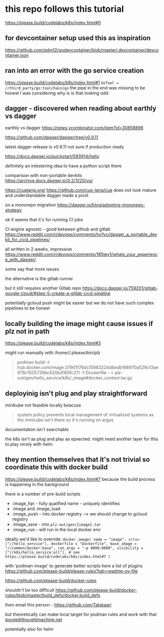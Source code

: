 # this repo follows this tutorial

<https://please.build/codelabs/k8s/index.html#0>

## for devcontainer setup used this as inspiration

<https://github.com/qdm12/godevcontainer/blob/master/.devcontainer/devcontainer.json>

## ran into an error with the go service creation

https://please.build/codelabs/k8s/index.html#1
`GoTool = //third_party/go:toolchain|go`
the pipe in the end was missing
to be honest I was considering why is is that looking odd

## dagger - discovered when reading about earthly vs dagger

earthly vs dagger
https://news.ycombinator.com/item?id=30858896

https://github.com/dagger/dagger/tree/v0.9.11

latest dagger release is v0.9.11
not sure if production ready

https://docs.dagger.io/quickstart/593914/hello

definitely an intestering idea to have a python script there

comparison with non-portable devkits
https://archive.docs.dagger.io/0.2/1220/vs/

https://cuelang.org/
https://github.com/cue-lang/cue
does not look mature and understandable dagger made a pivot

on a monorepo migration
https://dagger.io/blog/adopting-monorepo-strategy

ok it seems that it's for running CI jobs

CI engine agnostc - good between github and gitlab
https://www.reddit.com/r/devops/comments/tvrfvc/dagger_a_portable_devkit_for_cicd_pipelines/

all written in 2 weeks, impressive
https://www.reddit.com/r/devops/comments/185tey1/whats_your_experience_with_dagger/

some say that more issues

the alternative is the gitlab runner

but it still requires another Gitlab repo
https://docs.dagger.io/759201/gitlab-google-cloud/#step-5-create-a-gitlab-cicd-pipeline

potentially gcloud push might be easier
but we do not have such complex pipelines to be honest

## locally building the image might cause issues if plz not in path

https://please.build/codelabs/k8s/index.html#3

might run manually with /home/<user>/.please/bin/plz

> podman build -t hub.docker.com/image:37901176dc15983224d6edb168970a528c13ae978c1505726bc620b4165fc211 -f Dockerfile - < plz-out/gen/hello_service/k8s/\_image#docker_context.tar.gz

## deployinig isn't plug and play straightforward

minikube not feasible locally beacuse

> system policy prevents local management of virtualized systems
> as the minicube isn't there so it's running on argus

documentation isn't searchable

the k8s isn't as plug and play as epxected.
might need another layer for this to play nicely with helm

## they mention themselves that it's not trivial so coordinate this with docker build

https://please.build/codelabs/k8s/index.html#7
because the build process is happening in the background

there is a number of pre-build scripts

- :image_fqn - fully qualified name - uniquely identifies
- :image and :image_load
- :image_push - into docker registry --> we should change to gcloud registry 
- :image_save - into `plz-out/gen/{image}.tar`
- :image_run - will run in the local docker env


ideally we'd like to override:
`docker_image(
    name = "image",
    srcs= ["//hello_service"],
    dockerfile = "Dockerfile",
    base_image = "//common/docker:base",
    run_args = "-p 8000:8000",
    visibility = ["//k8s/hello_service:all"],
    # see https://please.build/codelabs/k8s/index.html#7
)`

with 'podman-image' to generate better scripts
here a list of plugins
https://github.com/please-build/please-rules?tab=readme-ov-file

https://github.com/please-build/docker-rules

shouldn't be too difficult
https://github.com/please-build/docker-rules/blob/master/build_defs/docker.build_defs

then email this person - https://github.com/Tatskaari

but theoretically can make local target for podman rules and work with that
jpoole@thoughtmachine.net

potentially also for helm

